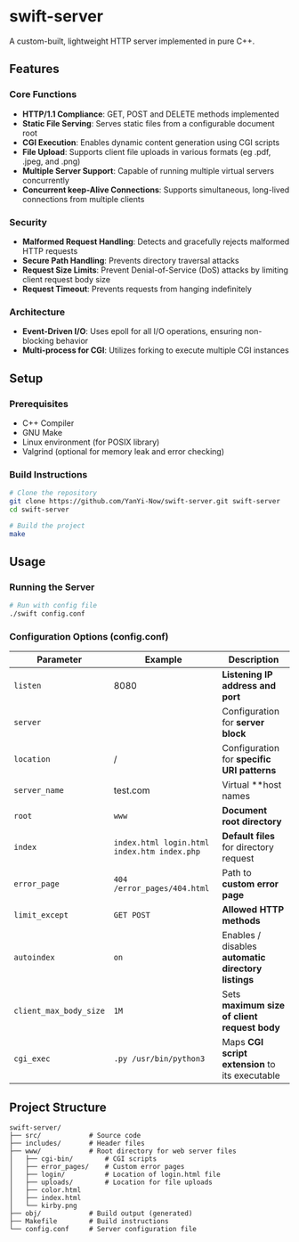 # swift-server

A custom-built, lightweight HTTP server implemented in pure C++.

## Features

### Core Functions
- **HTTP/1.1 Compliance**: GET, POST and DELETE methods implemented
- **Static File Serving**: Serves static files from a configurable document root
- **CGI Execution**: Enables dynamic content generation using CGI scripts
- **File Upload**: Supports client file uploads in various formats (eg .pdf, .jpeg, and .png)
- **Multiple Server Support**: Capable of running multiple virtual servers concurrently
- **Concurrent keep-Alive Connections**: Supports simultaneous, long-lived connections from multiple clients

### Security 
- **Malformed Request Handling**: Detects and gracefully rejects malformed HTTP requests
- **Secure Path Handling**: Prevents directory traversal attacks
- **Request Size Limits**: Prevent Denial-of-Service (DoS) attacks by limiting client request body size
- **Request Timeout**: Prevents requests from hanging indefinitely

### Architecture
- **Event-Driven I/O**: Uses epoll for all I/O operations, ensuring non-blocking behavior
- **Multi-process for CGI**: Utilizes forking to execute multiple CGI instances


## Setup

### Prerequisites
- C++ Compiler
- GNU Make
- Linux environment (for POSIX library)
- Valgrind (optional for memory leak and error checking)

### Build Instructions

```bash
# Clone the repository
git clone https://github.com/YanYi-Now/swift-server.git swift-server
cd swift-server

# Build the project
make
```


## Usage

### Running the Server

```bash
# Run with config file
./swift config.conf

```

### Configuration Options (config.conf)

| Parameter | Example | Description |
|---|---|---|
| `listen` | 8080 | **Listening IP address and port** 
| `server` |   | Configuration for **server block** |
| `location` | / | Configuration for **specific URI patterns** |
| `server_name` | test.com | Virtual **host names |
| `root` | `www` | **Document root directory** |
| `index` | `index.html login.html index.htm index.php` | **Default files** for directory request |
| `error_page` | `404 /error_pages/404.html` | Path to **custom error page** |
| `limit_except` | `GET POST` | **Allowed HTTP methods**  |
| `autoindex` | `on` | Enables / disables **automatic directory listings**  |
| `client_max_body_size` | `1M` | Sets **maximum size of client request body** |
| `cgi_exec` | `.py /usr/bin/python3` | Maps **CGI script extension** to its executable |



## Project Structure
```
swift-server/
├── src/            # Source code
├── includes/       # Header files
├── www/            # Root directory for web server files
│   ├── cgi-bin/        # CGI scripts
│   ├── error_pages/    # Custom error pages
│   ├── login/          # Location of login.html file
│   ├── uploads/        # Location for file uploads
│   ├── color.html
│   ├── index.html
│   └── kirby.png
├── obj/            # Build output (generated)
├── Makefile        # Build instructions
└── config.conf     # Server configuration file
```

